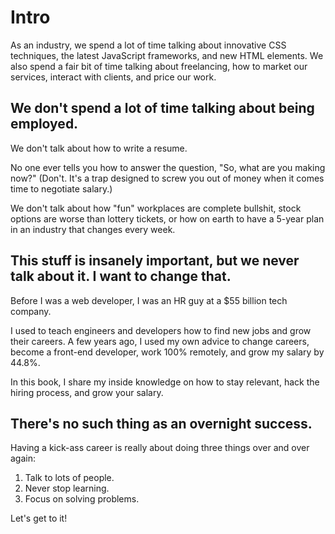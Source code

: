 
# Intro

As an industry, we spend a lot of time talking about innovative CSS techniques, the latest JavaScript frameworks, and new HTML elements. We also spend a fair bit of time talking about freelancing, how to market our services, interact with clients, and price our work.

## We don't spend a lot of time talking about being employed.

We don't talk about how to write a resume.

No one ever tells you how to answer the question, "So, what are you making now?" (Don't. It's a trap designed to screw you out of money when it comes time to negotiate salary.)

We don't talk about how "fun" workplaces are complete bullshit, stock options are worse than lottery tickets, or how on earth to have a 5-year plan in an industry that changes every week.

## This stuff is insanely important, but we never talk about it. I want to change that.

Before I was a web developer, I was an HR guy at a $55 billion tech company.

I used to teach engineers and developers how to find new jobs and grow their careers. A few years ago, I used my own advice to change careers, become a front-end developer, work 100% remotely, and grow my salary by 44.8%.

In this book, I share my inside knowledge on how to stay relevant, hack the hiring process, and grow your salary.

## There's no such thing as an overnight success.

Having a kick-ass career is really about doing three things over and over again:

1. Talk to lots of people.
2. Never stop learning.
3. Focus on solving problems.

Let's get to it!
